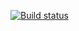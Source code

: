 [![Build status](https://ci.appveyor.com/api/projects/status/0wfw88aggh9e8v2h?svg=true)](https://ci.appveyor.com/project/Tamara/rest)
